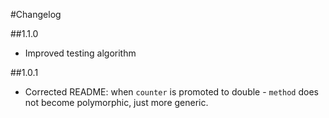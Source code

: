 
#Changelog

##1.1.0

- Improved testing algorithm

##1.0.1

- Corrected README: when `counter` is promoted to double - `method` does not become polymorphic, just more generic.